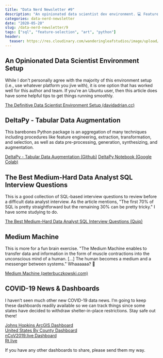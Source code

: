 ```yaml
---
title: "Data Nerd Newsletter #9"
description: "An opinionated data scientist dev environment. 💻 Feature table augmentation on steroids. 💉 Helpful SQL interview questions and answers. 🤓"
categories: data-nerd-newsletter
date: "2020-05-20"
slug: /data-nerd-newsletter/9
tags: ["sql", "feature-selection", "art", "python"]
header:
  teaser: https://res.cloudinary.com/wanderingleafstudios/image/upload/v1587682706/chrisjmears.com/data-nerd-newsletter-og.jpg
---
```


## An Opinionated Data Scientist Environment Setup

While I don't personally agree with the majority of this environment setup (i.e., use whatever platform you jive with), it is one option that has worked well for this author and team. If you're an Ubuntu user, then this article does have some helpful tips to get things running smoothly.

[The Definitive Data Scientist Environment Setup (davidadrian.cc)](https://davidadrian.cc/definitive-data-scientist-setup/)

## DeltaPy - Tabular Data Augmentation

This barebones Python package is an aggregation of many techniques including procedures like feature engineering, extraction, transformation, and selection, as well as data pre-processing, generation, synthesizing, and augmentation.

[DeltaPy - Tabular Data Augmentation (Github)](https://github.com/firmai/deltapy/)
[DeltaPy Notebook (Google Colab)](https://colab.research.google.com/drive/1-uJqGeKZfJegX0TmovhsO90iasyxZYiT)

## The Best Medium-Hard Data Analyst SQL Interview Questions

This is a good collection of SQL-based interview questions to review before a difficult data analyst interview. As the article mentions, "The first 70% of SQL is pretty straightforward but the remaining 30% can be pretty tricky." I have some studying to do.

[The Best Medium-Hard Data Analyst SQL Interview Questions (Quip)](https://quip.com/2gwZArKuWk7W)

## Medium Machine

This is more for a fun brain exercise. "The Medium Machine enables to transfer data and information in the form of muscle contractions into the unconscious mind of a human. [...] The human becomes a medium and a messenger between systems." Whaaaaaa? 🤔

[Medium Machine (peterbuczkowski.com)](https://peterbuczkowski.com/projects/medium-machine)

## COVID-19 News & Dashboards

I haven’t seen much other new COVID-19 data news. I’m going to keep these dashboards readily available so we can track things since some states have decided to withdraw shelter-in-place restrictions. Stay safe out there!

[Johns Hopkins ArcGIS Dashboard](https://www.arcgis.com/apps/opsdashboard/index.html#/bda7594740fd40299423467b48e9ecf6)<br>
[United States By County Dashboard](https://app.powerbi.com/view?r=eyJrIjoiMDkzZjQwNDMtZmI1Zi00YmVkLWExMTMtNDRjMjcwNWQ5ZGExIiwidCI6IjE1MjgxOGIxLTdmMTUtNDM3YS1hYzBiLTkyNDQwNzgwMzQ0ZCIsImMiOjN9&fbclid=IwAR0sB3j-SvuYu8dxdwSMX8Pp20m3eSBO7a5v6C1e6W6WgRrWn3-TwWz9IuA)<br>
[nCoV2019.live Dashboard](https://ncov2019.live)<br>
[Rt.live](https://rt.live)

If you have any other dashboards to share, please send them my way.
